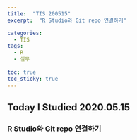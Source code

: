 ```yaml
---
title:  "TIS 200515"
excerpt:  "R Studio와 Git repo 연결하기"

categories:
  - TIS
tags:
  - R
  - 실무
  
toc: true
toc_sticky: true
---
```


## Today I Studied 2020.05.15

### R Studio와 Git repo 연결하기
